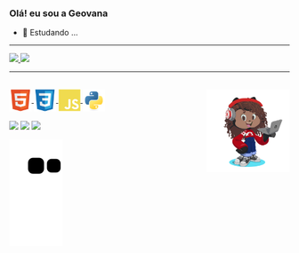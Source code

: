 ### Olá! eu sou a Geovana 
 - 🌱 Estudando ...
<hr>
<div>
  <a href="https://github.com/Vana-dot">
  <img height="180em" src="https://github-readme-stats.vercel.app/api?username=Vana-dot&show_icons=true&theme=panda&include_all_commits=true&count_private=true"/>
  <img height="180em" src="https://github-readme-stats.vercel.app/api/top-langs/?username=Vana-dot&layout=compact&langs_count=7&theme=panda"/>
</div>
 
 <hr>
 
 <div style="display: inline_block"><br>
  <img align="center" alt="Vana-HTML" height="40" width="40" src="https://raw.githubusercontent.com/devicons/devicon/master/icons/html5/html5-original.svg">
  <img align="center" alt="Vana-CSS" height="40" width="40" src="https://raw.githubusercontent.com/devicons/devicon/master/icons/css3/css3-original.svg">
  <img align="center" alt="Vana-Js" height="40" width="40" src="https://raw.githubusercontent.com/devicons/devicon/master/icons/javascript/javascript-plain.svg">
  <img align="center" alt="Vana-Python" height="40" width="40" src="https://raw.githubusercontent.com/devicons/devicon/master/icons/python/python-original.svg">
  <!--<img align="left" alt="Vana-pic" height="150" src="https://images-ext-2.discordapp.net/external/tVSMf-sEDiEDNxpUHHZ5gLPgNswJGPzxD3R2pAK6PWQ/https/i.picasion.com/pic91/f471d69d019a3489872a8bb524e69d0f.gif">-->
   <img align="right"  alt="Vana" height="150" src="/img/myeu.png">
</div>
 
 <br>
 
<div> 
  <a href="https://instagram.com/vana.py" target="_blank"><img src="https://img.shields.io/badge/-Instagram-%23E4405F?style=for-the-badge&logo=instagram&logoColor=white" target="_blank"></a>
  <a href="https://www.linkedin.com/in/geovana-da-silva-13b770210/" target="_blank"><img src="https://img.shields.io/badge/-LinkedIn-%230077B5?style=for-the-badge&logo=linkedin&logoColor=white" target="_blank"></a>
  <a href = "mailto:contatogeovanavenancio5556@gmail.com"><img src="https://img.shields.io/badge/-Gmail-%23333?style=for-the-badge&logo=gmail&logoColor=white" target="_blank"></a> 
 
  ![Snake animation](https://github.com/Vana-dot/Vana-dot/blob/output/github-contribution-grid-snake.svg)
 
</div>


